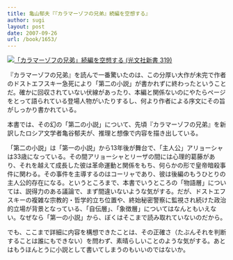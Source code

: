 ```yaml
---
title: 亀山郁夫『『カラマーゾフの兄弟』続編を空想する』
author: sugi
layout: post
date: 2007-09-26
url: /book/1653/
---
```

<a href="http://www.amazon.co.jp/exec/obidos/ASIN/4334034209/chezsugi-22/ref=nosim/" name="amazletlink" target="_blank"><img src="http://i0.wp.com/ecx.images-amazon.com/images/I/31fbAuVKNlL.SL160.jpg?w=660" alt="「カラマーゾフの兄弟」続編を空想する (光文社新書 319)" class="alignleft" data-recalc-dims="1" /></a>

『カラマーゾフの兄弟』を読んで一番驚いたのは、この分厚い大作が未完で作者のドストエフスキー急死により「第二の小説」が書かれずに終わったということだ。確かに回収されていない伏線があったり、本編と関係ないのにやたらページをとって語られている登場人物がいたりするし、何より作者による序文にその旨がしっかり書かれている。

本書では、その幻の「第二の小説」について、先頃『カラマーゾフの兄弟』を新訳したロシア文学者亀谷郁夫が、推理と想像で内容を描き出している。

「第二の小説」は「第一の小説」から13年後が舞台で、「主人公」アリョーシャは33歳になっている。その間アリョーシャとリーザの間には心理的葛藤があり、それを越えて成長した彼は革命運動と関係をもち、何らかの形で皇帝暗殺事件に関わる。その事件を主導するのはコーリャであり、彼は後編のもうひとりの主人公的存在になる。というところまで、本書でいうところの「物語層」については、説得力のある議論で、まず間違いないような気がする。だが、ドストエフスキーの複雑な宗教的・哲学的立ち位置や、終始秘密警察に監視され続けた政治的立場が背景となっている、「自伝層」、「象徴層」についてはなんともいえない。なぜなら「第一の小説」から、ぼくはそこまで読み取れていないのだから。

でも、ここまで詳細に内容を構想できたことは、その正確さ（たぶんそれを判断することは誰にもできない）を問わず、素晴らしいことのような気がする。あとはもうほんとうに小説として書いてしまうのもいいのではないか。

